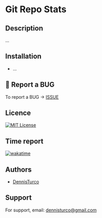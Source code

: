 
# Git Repo Stats

## Description

...

## Installation

- ...

## 🐛 Report a BUG

To report a BUG -> [ISSUE](https://github.com/DennisTurco/GitRepoStats/issues)

## Licence

[![MIT License](https://img.shields.io/badge/License-MIT-green.svg)](https://choosealicense.com/licenses/mit/)

## Time report

[![wakatime](https://wakatime.com/badge/user/ce36d0fc-2f0b-4e85-b318-872804ab18b6/project/6a2e8ba4-e41d-4ee4-bb83-20ca19fe3dfb.svg)](https://wakatime.com/badge/user/ce36d0fc-2f0b-4e85-b318-872804ab18b6/project/6a2e8ba4-e41d-4ee4-bb83-20ca19fe3dfb)

## Authors

- [DennisTurco](https://www.github.com/DennisTurco)

## Support

For support, email: [dennisturco@gmail.com](dennisturco@gmail.com)
